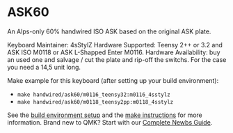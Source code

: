 # ASK60

An Alps-only 60% handwired ISO ASK based on the original ASK plate.

Keyboard Maintainer: 4sStylZ
Hardware Supported: Teensy 2++ or 3.2 and ASK ISO M0118 or ASK L-Shapped Enter M0116.
Hardware Availability: buy an used one and salvage / cut the plate and rip-off the switchs. For the case you need a 14,5 unit long.

Make example for this keyboard (after setting up your build environment):

* `make handwired/ask60/m0116_teensy32:m0116_4sstylz`
* `make handwired/ask60/m0118_teensy2pp:m0118_4sstylz`

See the [build environment setup](https://docs.qmk.fm/#/getting_started_build_tools) and the [make instructions](https://docs.qmk.fm/#/getting_started_make_guide) for more information. Brand new to QMK? Start with our [Complete Newbs Guide](https://docs.qmk.fm/#/newbs).
